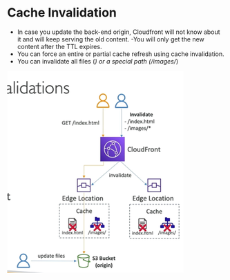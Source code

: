 # Cache Invalidation

- In case you update the back-end origin, Cloudfront will not know about it and will keep serving the old content.
-You will only get the new content after the TTL expires.
- You can force an entire or partial cache refresh using cache invalidation.
- You can invalidate all files (*) or a special path (/images/*)

![Cache Invalidation](images/cacheinvalidation.png)